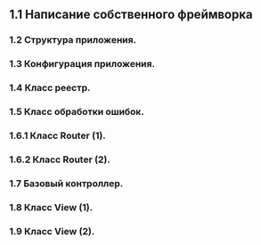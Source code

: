 <h2> 1.1 Написание собственного фреймворка</h2>

<h3><span>1.2</span> Структура приложения.</h3>
<h3><span>1.3</span> Конфигурация приложения.</h3>
<h3><span>1.4</span> Класс реестр.</h3>
<h3><span>1.5</span> Класс обработки ошибок.</h3>
<h3><span>1.6.1</span> Класс Router (1).</h3>
<h3><span>1.6.2</span> Класс Router (2).</h3>
<h3><span>1.7</span> Базовый контроллер.</h3>
<h3><span>1.8</span> Класс View (1).</h3>
<h3><span>1.9</span> Класс View (2).</h3>


